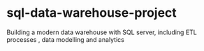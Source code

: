 # sql-data-warehouse-project
Building a modern data warehouse with SQL server, including ETL processes , data modelling and analytics
